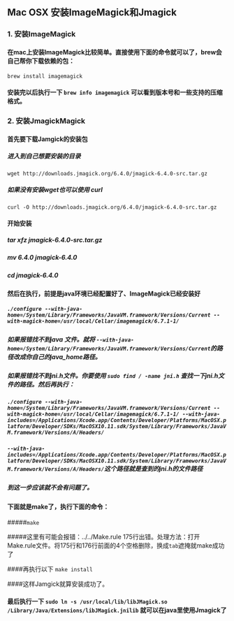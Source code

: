 ## Mac OSX 安装ImageMagick和Jmagick

### 1. 安装ImageMagick

#### 在mac上安装ImageMagick比较简单。直接使用下面的命令就可以了，brew会自己帮你下载依赖的包：

`brew install imagemagick`

#### 安装完以后执行一下 `brew info imagemagick` 可以看到版本号和一些支持的压缩格式。

### 2. 安装JmagickMagick

#### 首先要下载Jamgick的安装包

##### 进入到自己想要安装的目录

`wget http://downloads.jmagick.org/6.4.0/jmagick-6.4.0-src.tar.gz`

##### 如果没有安装wget也可以使用 curl

`curl -O http://downloads.jmagick.org/6.4.0/jmagick-6.4.0-src.tar.gz`

#### 开始安装

##### tar xfz jmagick-6.4.0-src.tar.gz                                                                                                                                         
##### mv 6.4.0 jmagick-6.4.0

##### cd jmagick-6.4.0

#### 然后在执行，前提是java环境已经配置好了、ImageMagick已经安装好

##### `./configure --with-java-home=/System/Library/Frameworks/JavaVM.framework/Versions/Current --with-magick-home=/usr/local/Cellar/imagemagick/6.7.1-1/`

##### 如果报错找不到java 文件。就将 `--with-java-home=/System/Library/Frameworks/JavaVM.framework/Versions/Current`的路径改成你自己的java_home路径。
##### 如果报错找不到jni.h文件。你要使用 `sudo find / -name jni.h` 查找一下jni.h文件的路径。然后再执行：

##### `./configure --with-java-home=/System/Library/Frameworks/JavaVM.framework/Versions/Current --with-magick-home=/usr/local/Cellar/imagemagick/6.7.1-1/ --with-java-includes=/Applications/Xcode.app/Contents/Developer/Platforms/MacOSX.platform/Developer/SDKs/MacOSX10.11.sdk/System/Library/Frameworks/JavaVM.framework/Versions/A/Headers/`

##### `--with-java-includes=/Applications/Xcode.app/Contents/Developer/Platforms/MacOSX.platform/Developer/SDKs/MacOSX10.11.sdk/System/Library/Frameworks/JavaVM.framework/Versions/A/Headers/`这个路径就是查到的jni.h的文件路径

##### 到这一步应该就不会有问题了。

#### 下面就是make了，执行下面的命令：

#####`make`

#####这里有可能会报错：../../Make.rule 175行出错。处理方法：打开Make.rule文件。将175行和176行前面的4个空格删除，换成`tab`遮掩就make成功了

####再执行以下 `make install`

####这样Jamgick就算安装成功了。

#### 最后执行一下 `sudo ln -s /usr/local/lib/libJMagick.so /Library/Java/Extensions/libJMagick.jnilib` 就可以在java里使用Jmagick了


